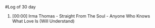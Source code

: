 #Log of 30 day

1. [00:00] Irma Thomas - Straight From The Soul - Anyone Who Knows What Love Is (Will Understand)
